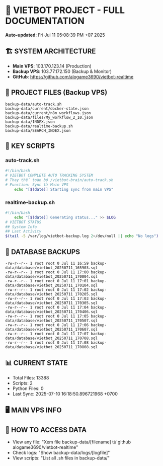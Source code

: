 # 🤖 VIETBOT PROJECT - FULL DOCUMENTATION
**Auto-updated**: Fri Jul 11 05:08:39 PM +07 2025

## 🏗️ SYSTEM ARCHITECTURE
- **Main VPS**: 103.170.123.14 (Production)
- **Backup VPS**: 103.77.172.150 (Backup & Monitor)
- **GitHub**: https://github.com/alogame3690/vietbot-realtime

## 📁 PROJECT FILES (Backup VPS)
```
backup-data/auto-track.sh
backup-data/current/docker-state.json
backup-data/current/n8n_workflows.json
backup-data/files/My_workflow_2_10.json
backup-data/INDEX.json
backup-data/realtime-backup.sh
backup-data/SEARCH_INDEX.json
```

## 🔧 KEY SCRIPTS
### auto-track.sh
```bash
#!/bin/bash
# VIETBOT COMPLETE AUTO TRACKING SYSTEM
# Thay thế toàn bộ /vietbot-brain/auto-track.sh
# Function: Sync từ Main VPS
    echo "[$(date)] Starting sync from main VPS"
```
### realtime-backup.sh
```bash
#!/bin/bash
    echo "[$(date)] Generating status..." >> $LOG
# VIETBOT STATUS
## System Info
## Last Activity
$(tail -5 /var/log/vietbot-backup.log 2>/dev/null || echo "No logs")
```

## 💾 DATABASE BACKUPS
```
-rw-r--r-- 1 root root 0 Jul 11 16:59 backup-data/database/vietbot_20250711_165903.sql
-rw-r--r-- 1 root root 0 Jul 11 17:00 backup-data/database/vietbot_20250711_170004.sql
-rw-r--r-- 1 root root 0 Jul 11 17:01 backup-data/database/vietbot_20250711_170104.sql
-rw-r--r-- 1 root root 0 Jul 11 17:02 backup-data/database/vietbot_20250711_170205.sql
-rw-r--r-- 1 root root 0 Jul 11 17:03 backup-data/database/vietbot_20250711_170305.sql
-rw-r--r-- 1 root root 0 Jul 11 17:04 backup-data/database/vietbot_20250711_170406.sql
-rw-r--r-- 1 root root 0 Jul 11 17:05 backup-data/database/vietbot_20250711_170507.sql
-rw-r--r-- 1 root root 0 Jul 11 17:06 backup-data/database/vietbot_20250711_170607.sql
-rw-r--r-- 1 root root 0 Jul 11 17:07 backup-data/database/vietbot_20250711_170708.sql
-rw-r--r-- 1 root root 0 Jul 11 17:08 backup-data/database/vietbot_20250711_170808.sql
```

## 📊 CURRENT STATE
- Total Files: 13388
- Scripts: 2
- Python Files: 0
- Last Sync: 2025-07-10 16:18:50.896721968 +0700

## 🖥️ MAIN VPS INFO


## 🚨 HOW TO ACCESS DATA
- View any file: "Xem file backup-data/[filename] từ github alogame3690/vietbot-realtime"
- Check logs: "Show backup-data/logs/[logfile]"
- View scripts: "List all .sh files in backup-data/"

